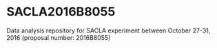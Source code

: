 # SACLA2016B8055
Data analysis repository for SACLA experiment between October 27-31, 2016 (proposal number: 2016B8055)
